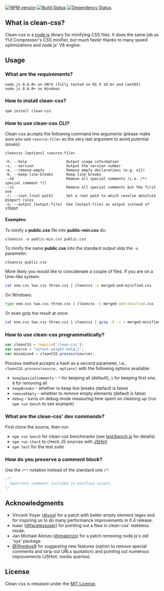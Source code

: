 [![NPM version](https://badge.fury.io/js/clean-css.png)](http://badge.fury.io/js/clean-css)
[![Build Status](https://secure.travis-ci.org/GoalSmashers/clean-css.png)](http://travis-ci.org/GoalSmashers/clean-css)
[![Dependency Status](https://gemnasium.com/GoalSmashers/clean-css.png)](https://gemnasium.com/GoalSmashers/clean-css)

## What is clean-css?

Clean-css is a [node.js](http://nodejs.org/) library for minifying CSS files.
It does the same job as YUI Compressor's CSS minifier, but much faster thanks
to many speed optimizations and node.js' V8 engine.


## Usage

### What are the requirements?

```
node.js 0.6.0+ on UN*X (fully tested on OS X 10.6+ and CentOS)
node.js 0.8.0+ on Windows
```

### How to install clean-css?

```
npm install clean-css
```

### How to use clean-css CLI?

Clean-css accepts the following command line arguments (please make sure
you use `<source-file>` as the very last argument to avoid potential issues):

```
cleancss [options] <source-file>

-h, --help                  Output usage information
-v, --version               Output the version number
-e, --remove-empty          Remove empty declarations (e.g. a{})
-b, --keep-line-breaks      Keep line breaks
--s0                        Remove all special comments (i.e. /*! special comment */)
--s1                        Remove all special comments but the first one
-r, --root [root-path]      Set a root path to which resolve absolute @import rules
-o, --output [output-file]  Use [output-file] as output instead of STDOUT
```

#### Examples:

To minify a **public.css** file into **public-min.css** do:

```
cleancss -o public-min.css public.css
```

To minify the same **public.css** into the standard output skip the `-o` parameter:

```
cleancss public.css
```

More likely you would like to concatenate a couple of files.
If you are on a Unix-like system:

```bash
cat one.css two.css three.css | cleancss -o merged-and-minified.css
```

On Windows:

```bat
type one.css two.css three.css | cleancss -o merged-and-minified.css
```

Or even gzip the result at once:

```bash
cat one.css two.css three.css | cleancss | gzip -9 -c > merged-minified-and-gzipped.css.gz
```

### How to use clean-css programmatically?

```js
var cleanCSS = require('clean-css');
var source = "a{font-weight:bold;}";
var minimized = cleanCSS.process(source);
```

Process method accepts a hash as a second parameter, i.e.,
`cleanCSS.process(source, options)` with the following options available:

* `keepSpecialComments` - `*` for keeping all (default), `1` for keeping first one, `0` for removing all
* `keepBreaks` - whether to keep line breaks (default is false)
* `removeEmpty` - whether to remove empty elements (default is false)
* `debug` - turns on debug mode measuring time spent on cleaning up
  (run `npm run bench` to see example)

### What are the clean-css' dev commands?

First clone the source, then run:

* `npm run bench` for clean-css benchmarks (see [test/bench.js](/test/bench.js) for details)
* `npm run check` to check JS sources with [JSHint](https://github.com/jshint/jshint/)
* `npm test` for the test suite

### How do you preserve a comment block?

Use the `/*!` notation instead of the standard one `/*`:

```css
/*!
  Important comments included in minified output.
*/
```


## Acknowledgments

* Vincent Voyer ([@vvo](https://github.com/vvo)) for a patch with better
  empty element regex and for inspiring us to do many performance improvements
  in 0.4 release.
* Isaac ([@facelessuser](https://github.com/facelessuser)) for pointing out
  a flaw in clean-css' stateless mode.
* Jan Michael Alonzo ([@jmalonzo](https://github.com/jmalonzo)) for a patch
  removing node.js's old 'sys' package.
* [@XhmikosR](https://github.com/XhmikosR) for suggesting new features
  (option to remove special comments and strip out URLs quotation) and pointing
  out numerous improvements (JSHint, media queries).

## License

Clean-css is released under the [MIT License](/LICENSE).
